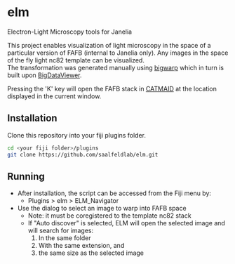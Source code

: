 # elm
Electron-Light Microscopy tools for Janelia

This project enables visualization of light microscopy in the space of a particular version of 
FAFB (internal to Janelia only).  Any images in the space of the fly light nc82 template can be visualized.  
The transformation was generated manually using [bigwarp](http://fiji.sc/BigWarp) which in turn is built upon
[BigDataViewer](http://fiji.sc/BigDataViewer).

Pressing the 'K' key will open the FAFB stack in [CATMAID](http://catmaid.readthedocs.org/en/stable/) at the 
location displayed in the current window.

## Installation
Clone this repository into your fiji plugins folder.
```bash
cd <your fiji folder>/plugins
git clone https://github.com/saalfeldlab/elm.git
```

## Running
* After installation, the script can be accessed from the Fiji menu by:  
  * Plugins > elm > ELM_Navigator
* Use the dialog to select an image to warp into FAFB space
  * Note: it must be coregistered to the template nc82 stack
  * If "Auto discover" is selected, ELM will open the selected image and will search for images:
      1. In the same folder
      2. With the same extension, and
      3. the same size as the selected image
